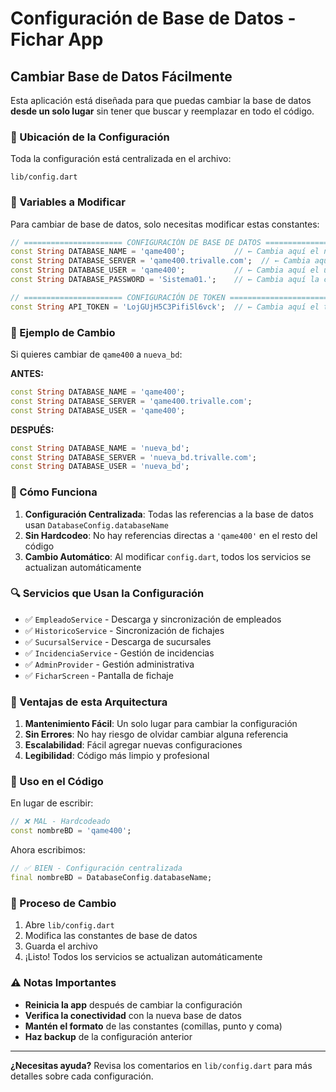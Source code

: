 # Configuración de Base de Datos - Fichar App

## Cambiar Base de Datos Fácilmente

Esta aplicación está diseñada para que puedas cambiar la base de datos **desde un solo lugar** sin tener que buscar y reemplazar en todo el código.

### 📍 Ubicación de la Configuración

Toda la configuración está centralizada en el archivo:
```
lib/config.dart
```

### 🔧 Variables a Modificar

Para cambiar de base de datos, solo necesitas modificar estas constantes:

```dart
// ====================== CONFIGURACIÓN DE BASE DE DATOS ======================
const String DATABASE_NAME = 'qame400';           // ← Cambia aquí el nombre
const String DATABASE_SERVER = 'qame400.trivalle.com';  // ← Cambia aquí el servidor
const String DATABASE_USER = 'qame400';           // ← Cambia aquí el usuario
const String DATABASE_PASSWORD = 'Sistema01.';    // ← Cambia aquí la contraseña

// ====================== CONFIGURACIÓN DE TOKEN ======================
const String API_TOKEN = 'LojGUjH5C3Pifi5l6vck';  // ← Cambia aquí el token
```

### 📝 Ejemplo de Cambio

Si quieres cambiar de `qame400` a `nueva_bd`:

**ANTES:**
```dart
const String DATABASE_NAME = 'qame400';
const String DATABASE_SERVER = 'qame400.trivalle.com';
const String DATABASE_USER = 'qame400';
```

**DESPUÉS:**
```dart
const String DATABASE_NAME = 'nueva_bd';
const String DATABASE_SERVER = 'nueva_bd.trivalle.com';
const String DATABASE_USER = 'nueva_bd';
```

### 🎯 Cómo Funciona

1. **Configuración Centralizada**: Todas las referencias a la base de datos usan `DatabaseConfig.databaseName`
2. **Sin Hardcodeo**: No hay referencias directas a `'qame400'` en el resto del código
3. **Cambio Automático**: Al modificar `config.dart`, todos los servicios se actualizan automáticamente

### 🔍 Servicios que Usan la Configuración

- ✅ `EmpleadoService` - Descarga y sincronización de empleados
- ✅ `HistoricoService` - Sincronización de fichajes
- ✅ `SucursalService` - Descarga de sucursales
- ✅ `IncidenciaService` - Gestión de incidencias
- ✅ `AdminProvider` - Gestión administrativa
- ✅ `FicharScreen` - Pantalla de fichaje

### 🚀 Ventajas de esta Arquitectura

1. **Mantenimiento Fácil**: Un solo lugar para cambiar la configuración
2. **Sin Errores**: No hay riesgo de olvidar cambiar alguna referencia
3. **Escalabilidad**: Fácil agregar nuevas configuraciones
4. **Legibilidad**: Código más limpio y profesional

### 📱 Uso en el Código

En lugar de escribir:
```dart
// ❌ MAL - Hardcodeado
const nombreBD = 'qame400';
```

Ahora escribimos:
```dart
// ✅ BIEN - Configuración centralizada
final nombreBD = DatabaseConfig.databaseName;
```

### 🔄 Proceso de Cambio

1. Abre `lib/config.dart`
2. Modifica las constantes de base de datos
3. Guarda el archivo
4. ¡Listo! Todos los servicios se actualizan automáticamente

### ⚠️ Notas Importantes

- **Reinicia la app** después de cambiar la configuración
- **Verifica la conectividad** con la nueva base de datos
- **Mantén el formato** de las constantes (comillas, punto y coma)
- **Haz backup** de la configuración anterior

---

**¿Necesitas ayuda?** Revisa los comentarios en `lib/config.dart` para más detalles sobre cada configuración.
